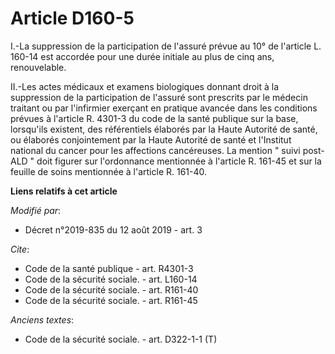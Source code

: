 # Article D160-5

I.-La suppression de la participation de l'assuré prévue au 10° de l'article L. 160-14 est accordée pour une durée initiale
au plus de cinq ans, renouvelable. 

II.-Les actes médicaux et examens biologiques donnant droit à la suppression de la participation de l'assuré sont prescrits
par le médecin traitant ou par l'infirmier exerçant en pratique avancée dans les conditions prévues à l'article R. 4301-3 du
code de la santé publique sur la base, lorsqu'ils existent, des référentiels élaborés par la Haute Autorité de santé, ou
élaborés conjointement par la Haute Autorité de santé et l'Institut national du cancer pour les affections cancéreuses. La
mention " suivi post-ALD " doit figurer sur l'ordonnance mentionnée à l'article R. 161-45 et sur la feuille de soins
mentionnée à l'article R. 161-40.

**Liens relatifs à cet article**

_Modifié par_:

  - Décret n°2019-835 du 12 août 2019 - art. 3

_Cite_:

  - Code de la santé publique - art. R4301-3
  - Code de la sécurité sociale. - art. L160-14
  - Code de la sécurité sociale. - art. R161-40
  - Code de la sécurité sociale. - art. R161-45

_Anciens textes_:

  - Code de la sécurité sociale. - art. D322-1-1 (T)
